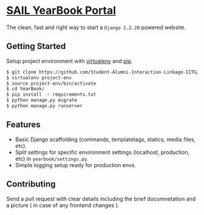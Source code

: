 # [SAIL YearBook Portal](https://www.iitg.ac.in/yearbook)

The clean, fast and right way to start a `Django 2.2.20` powered website.

## Getting Started

Setup project environment with [virtualenv](https://virtualenv.pypa.io) and [pip](https://pip.pypa.io).

```bash
$ git clone https://github.com/Student-Alumni-Interaction-Linkage-IITG/YearBook.git
$ virtualenv project-env
$ source project-env/bin/activate
$ cd YearBook/
$ pip install -r requirements.txt
$ python manage.py migrate
$ python manage.py runserver
```

## Features

* Basic Django scaffolding (commands, templatetags, statics, media files, etc).
* Split settings for specific environment settings (localhost, production, etc) in `yearbook/settings.py`.
* Simple logging setup ready for production envs.

## Contributing

Send a pull request with clear details including the brief documnetation and a picture ( in case of any frontend changes ).
